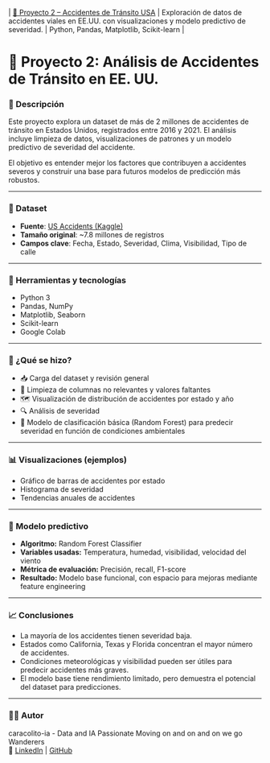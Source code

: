 | [📁 Proyecto 2 – Accidentes de Tránsito USA](./proyecto_2_accidentes_transito) | Exploración de datos de accidentes viales en EE.UU. con visualizaciones y modelo predictivo de severidad. | Python, Pandas, Matplotlib, Scikit-learn |

# 🚗 Proyecto 2: Análisis de Accidentes de Tránsito en EE. UU.

### 📌 Descripción

Este proyecto explora un dataset de más de 2 millones de accidentes de tránsito en Estados Unidos, registrados entre 2016 y 2021. El análisis incluye limpieza de datos, visualizaciones de patrones y un modelo predictivo de severidad del accidente. 

El objetivo es entender mejor los factores que contribuyen a accidentes severos y construir una base para futuros modelos de predicción más robustos.

---

### 📁 Dataset

- **Fuente**: [US Accidents (Kaggle)](https://www.kaggle.com/datasets/sobhanmoosavi/us-accidents)
- **Tamaño original**: ~7.8 millones de registros
- **Campos clave**: Fecha, Estado, Severidad, Clima, Visibilidad, Tipo de calle

---

### 🧰 Herramientas y tecnologías

- Python 3
- Pandas, NumPy
- Matplotlib, Seaborn
- Scikit-learn
- Google Colab

---

### 🧪 ¿Qué se hizo?

- 📥 Carga del dataset y revisión general
- 🧹 Limpieza de columnas no relevantes y valores faltantes
- 🗺️ Visualización de distribución de accidentes por estado y año
- 🔍 Análisis de severidad
- 🧠 Modelo de clasificación básica (Random Forest) para predecir severidad en función de condiciones ambientales

---

### 📊 Visualizaciones (ejemplos)
- Gráfico de barras de accidentes por estado
- Histograma de severidad
- Tendencias anuales de accidentes

---

### 🤖 Modelo predictivo

- **Algoritmo:** Random Forest Classifier
- **Variables usadas:** Temperatura, humedad, visibilidad, velocidad del viento
- **Métrica de evaluación:** Precisión, recall, F1-score
- **Resultado:** Modelo base funcional, con espacio para mejoras mediante feature engineering

---

### 📈 Conclusiones

- La mayoría de los accidentes tienen severidad baja.
- Estados como California, Texas y Florida concentran el mayor número de accidentes.
- Condiciones meteorológicas y visibilidad pueden ser útiles para predecir accidentes más graves.
- El modelo base tiene rendimiento limitado, pero demuestra el potencial del dataset para predicciones.

---

### 👨‍💻 Autor

caracolito-ia - Data and IA Passionate
Moving on and on and on we go Wanderers  
🔗 [LinkedIn](https://www.linkedin.com/in/carol-de-micheli-sal-y-rosas-87926242/) | [GitHub](https://github.com/caracolito-ai)


